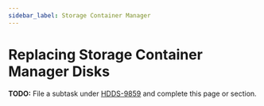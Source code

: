 ```yaml
---
sidebar_label: Storage Container Manager
---
```


# Replacing Storage Container Manager Disks

**TODO:** File a subtask under [HDDS-9859](https://issues.apache.org/jira/browse/HDDS-9859) and complete this page or section.

